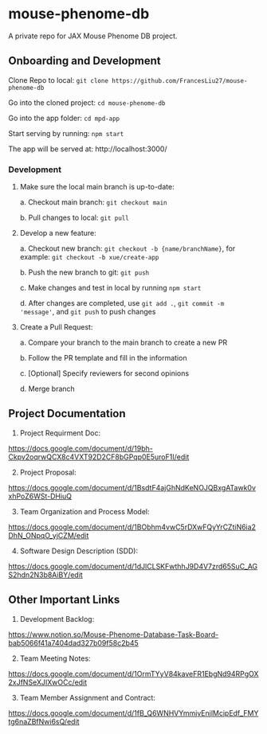 # mouse-phenome-db
A private repo for JAX Mouse Phenome DB project.

## Onboarding and Development

Clone Repo to local: `git clone https://github.com/FrancesLiu27/mouse-phenome-db`

Go into the cloned project: `cd mouse-phenome-db`

Go into the app folder: `cd mpd-app`

Start serving by running: `npm start`

The app will be served at: http://localhost:3000/

### Development
   
1. Make sure the local main branch is up-to-date:
   
   a. Checkout main branch: `git checkout main`
   
   b. Pull changes to local: `git pull`
   
2. Develop a new feature:
   
   a. Checkout new branch: `git checkout -b {name/branchName}`, for example: `git checkout -b xue/create-app`
   
   b. Push the new branch to git: `git push`
   
   c. Make changes and test in local by running `npm start`
   
   d. After changes are completed, use `git add .`, `git commit -m 'message'`, and `git push` to push changes

3. Create a Pull Request:
   
   a. Compare your branch to the main branch to create a new PR
   
   b. Follow the PR template and fill in the information
   
   c. [Optional] Specify reviewers for second opinions
   
   d. Merge branch


## Project Documentation

1. Project Requirment Doc:

https://docs.google.com/document/d/19bh-Ckpv2oqrwQCX8c4VXT92D2CF8bGPqp0E5uroF1I/edit

2. Project Proposal:

https://docs.google.com/document/d/1BsdtF4ajGhNdKeNOJQBxgATawk0vxhPoZ6WSt-DHiuQ

3. Team Organization and Process Model:

https://docs.google.com/document/d/1BObhm4vwC5rDXwFQyYrCZtiN6ia2DhN_ONpqO_yjCZM/edit

4. Software Design Description (SDD):

https://docs.google.com/document/d/1dJlCLSKFwthhJ9D4V7zrd65SuC_AGS2hdn2N3b8AiBY/edit


## Other Important Links

1. Development Backlog:

https://www.notion.so/Mouse-Phenome-Database-Task-Board-bab5066f41a7404dad327b09f58c2b45

2. Team Meeting Notes:

https://docs.google.com/document/d/1OrmTYyV84kaveFR1EbgNd94RPgOX2xJfNSeXJIXwOCc/edit

3. Team Member Assignment and Contract:

https://docs.google.com/document/d/1fB_Q6WNHVYmmjvEnjlMcipEdf_FMYtg6naZBfNwi6sQ/edit









